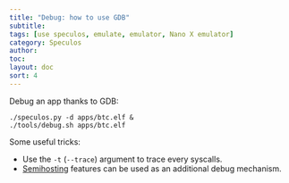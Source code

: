 ```yaml
---
title: "Debug: how to use GDB"
subtitle:
tags: [use speculos, emulate, emulator, Nano X emulator]
category: Speculos
author:
toc: 
layout: doc
sort: 4
---
```




Debug an app thanks to GDB:

```shell
./speculos.py -d apps/btc.elf &
./tools/debug.sh apps/btc.elf
```

Some useful tricks:

- Use the `-t` (`--trace`) argument to trace every syscalls.
- [Semihosting](../semihosting) features can be used as an additional debug mechanism.
